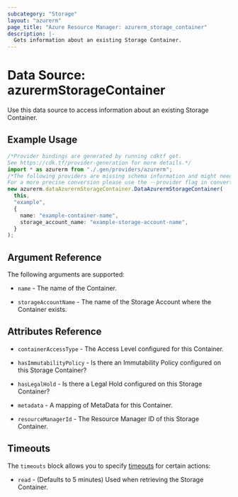 ```yaml
---
subcategory: "Storage"
layout: "azurerm"
page_title: "Azure Resource Manager: azurerm_storage_container"
description: |-
  Gets information about an existing Storage Container.
---
```


# Data Source: azurermStorageContainer

Use this data source to access information about an existing Storage Container.

## Example Usage

```typescript
/*Provider bindings are generated by running cdktf get.
See https://cdk.tf/provider-generation for more details.*/
import * as azurerm from "./.gen/providers/azurerm";
/*The following providers are missing schema information and might need manual adjustments to synthesize correctly: azurerm.
For a more precise conversion please use the --provider flag in convert.*/
new azurerm.dataAzurermStorageContainer.DataAzurermStorageContainer(
  this,
  "example",
  {
    name: "example-container-name",
    storage_account_name: "example-storage-account-name",
  }
);

```

## Argument Reference

The following arguments are supported:

*   `name` - The name of the Container.

*   `storageAccountName` - The name of the Storage Account where the Container exists.

## Attributes Reference

*   `containerAccessType` - The Access Level configured for this Container.

*   `hasImmutabilityPolicy` - Is there an Immutability Policy configured on this Storage Container?

*   `hasLegalHold` - Is there a Legal Hold configured on this Storage Container?

*   `metadata`  - A mapping of MetaData for this Container.

*   `resourceManagerId` - The Resource Manager ID of this Storage Container.

## Timeouts

The `timeouts` block allows you to specify [timeouts](https://www.terraform.io/language/resources/syntax#operation-timeouts) for certain actions:

* `read` - (Defaults to 5 minutes) Used when retrieving the Storage Container.

